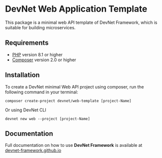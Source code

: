 # DevNet Web Application Template
This package is a minimal web API template of DevNet Framework, which is suitable for building microservices.

## Requirements
- [PHP](https://www.php.net/) version 8.1 or higher
- [Composer](https://getcomposer.org/) version 2.0 or higher

## Installation
To create a DevNet minimal Web API project using composer, run the following command in your terminal:
```
composer create-project devnet/web-template [project-Name]
```
Or using DevNet CLI
```
devnet new web --project [project-Name]
```

## Documentation
Full documentation on how to use **DevNet Framework** is available at [devnet-framework.github.io](https://devnet-framework.github.io)
